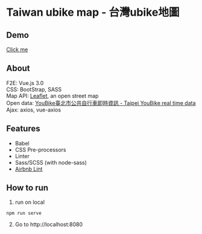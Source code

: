 # Taiwan ubike map - 台灣ubike地圖

## Demo
[Click me](https://ubikemap.yyisyou.tw/)

## About
F2E: Vue.js 3.0  
CSS: BootStrap, SASS  
Map API: [Leaflet](https://leafletjs.com/examples/quick-start/), an open street map  
Open data: [YouBike臺北市公共自行車即時資訊 - Taipei YouBike real time data](https://data.taipei/#/dataset/detail?id=8ef1626a-892a-4218-8344-f7ac46e1aa48)  
Ajax: axios, vue-axios

## Features
* Babel  
* CSS Pre-processors  
* Linter  
* Sass/SCSS (with node-sass)  
* [Airbnb Lint](https://github.com/airbnb/javascript)  

## How to run
1. run on local  
```
npm run serve
```
2. Go to http://localhost:8080

